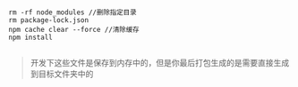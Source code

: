 ```shell

rm -rf node_modules //删除指定目录
rm package-lock.json
npm cache clear --force //清除缓存
npm install


```

> 开发下这些文件是保存到内存中的，但是你最后打包生成的是需要直接生成到目标文件夹中的